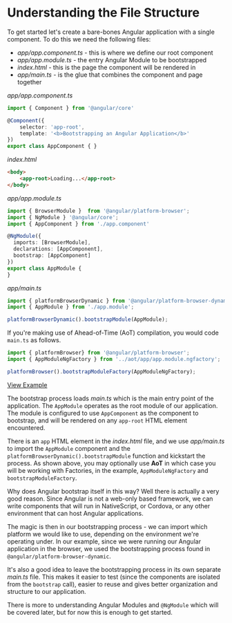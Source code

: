 # Understanding the File Structure

To get started let's create a bare-bones Angular application with a single component. To do this we need the following files:

- *app/app.component.ts* - this is where we define our root component
- *app/app.module.ts* - the entry Angular Module to be bootstrapped
- *index.html* - this is the page the component will be rendered in
- *app/main.ts* - is the glue that combines the component and page together

*app/app.component.ts*

```typescript
import { Component } from '@angular/core'

@Component({
	selector: 'app-root',
	template: '<b>Bootstrapping an Angular Application</b>'
})
export class AppComponent { }
```
*index.html*

```html
<body>
	<app-root>Loading...</app-root>
</body>
```

*app/app.module.ts*
```typescript
import { BrowserModule }  from '@angular/platform-browser';
import { NgModule } '@angular/core';
import { AppComponent } from './app.component'

@NgModule({
  imports: [BrowserModule],
  declarations: [AppComponent],
  bootstrap: [AppComponent]
})
export class AppModule {
}
```

*app/main.ts*

```typescript
import { platformBrowserDynamic } from '@angular/platform-browser-dynamic';
import { AppModule } from './app.module';

platformBrowserDynamic().bootstrapModule(AppModule);
```

If you're making use of Ahead-of-Time (AoT) compilation, you would code `main.ts` as follows.

```typescript
import { platformBrowser} from '@angular/platform-browser';
import { AppModuleNgFactory } from '../aot/app/app.module.ngfactory';

platformBrowser().bootstrapModuleFactory(AppModuleNgFactory);
```

[View Example](https://plnkr.co/edit/X0EBXA?p=preview)

The bootstrap process loads *main.ts* which is the main entry point of the application. The `AppModule` operates as the root module of our application. The module is configured to use `AppComponent` as the component to bootstrap, and will be rendered on any `app-root` HTML element encountered.

There is an `app` HTML element in the *index.html* file, and we use *app/main.ts* to import the `AppModule` component and the `platformBrowserDynamic().bootstrapModule` function and kickstart the process. As shown above, you may optionally use **AoT** in which case you will be working with Factories, in the example, `AppModuleNgFactory` and `bootstrapModuleFactory`.

Why does Angular bootstrap itself in this way? Well there is actually a very good reason. Since Angular is not a web-only based framework, we can write components that will run in NativeScript, or Cordova, or any other environment that can host Angular applications.

The magic is then in our bootstrapping process - we can import which platform we would like to use, depending on the environment we're operating under. In our example, since we were running our Angular application in the browser, we used the bootstrapping process found in `@angular/platform-browser-dynamic`.

It's also a good idea to leave the bootstrapping process in its own separate *main.ts* file. This makes it easier to test (since the components are isolated from the `bootstrap` call), easier to reuse and gives better organization and structure to our application.

There is more to understanding Angular Modules and `@NgModule` which will be covered later, but for now this is enough to get started.
